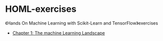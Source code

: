 # HOML-exercises
《Hands On Machine Learning with Scikit-Learn and TensorFlow》exercises

* [Chapter 1: The machine Learning Landscape](https://github.com/jieniu/HOML-exercises/blob/master/chapter1/Exercise1.md#chapter-1-the-machine-learning-landscape)
